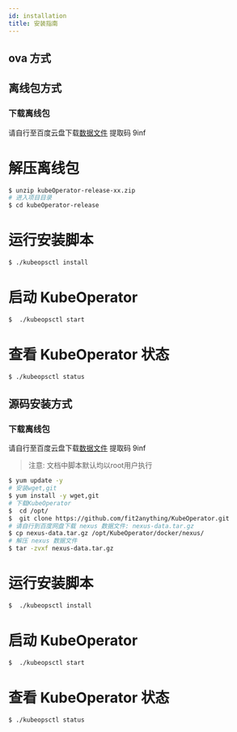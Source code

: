 ```yaml
---
id: installation
title: 安装指南
---
```


## ova 方式

## 离线包方式

### 下载离线包

请自行至百度云盘下载[数据文件](https://pan.baidu.com/s/1FxAywjA4zJOutBvVjKFGNQ) 提取码 9inf

# 解压离线包

```bash
$ unzip kubeOperator-release-xx.zip
# 进入项目目录
$ cd kubeOperator-release
```

# 运行安装脚本
```bash
$ ./kubeopsctl install
```
# 启动 KubeOperator
```bash
$  ./kubeopsctl start
```
# 查看 KubeOperator 状态
```bash
$ ./kubeopsctl status
```

## 源码安装方式

### 下载离线包

请自行至百度云盘下载[数据文件](https://pan.baidu.com/s/1FxAywjA4zJOutBvVjKFGNQ) 提取码 9inf


> 注意: 文档中脚本默认均以root用户执行

```bash
$ yum update -y 
# 安装wget,git
$ yum install -y wget,git
# 下载KubeOperator
$  cd /opt/
$  git clone https://github.com/fit2anything/KubeOperator.git
# 请自行到百度网盘下载 nexus 数据文件: nexus-data.tar.gz
$ cp nexus-data.tar.gz /opt/KubeOperator/docker/nexus/
# 解压 nexus 数据文件
$ tar -zvxf nexus-data.tar.gz
```
# 运行安装脚本
```bash
$  ./kubeopsctl install
```

# 启动 KubeOperator

```bash
$  ./kubeopsctl start
```
# 查看 KubeOperator 状态
```bash
$ ./kubeopsctl status
```